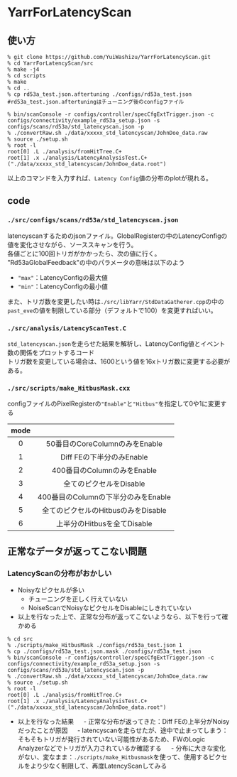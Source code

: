 # YarrForLatencyScan
## 使い方
```
% git clone https://github.com/YuiWashizu/YarrForLatencyScan.git
% cd YarrForLatencyScan/src
% make -j4
% cd scripts
% make
% cd ..
% cp rd53a_test.json.aftertuning ./configs/rd53a_test.json #rd53a_test.json.aftertuningはチューニング後のconfigファイル

% bin/scanConsole -r configs/controller/specCfgExtTrigger.json -c configs/connectivity/example_rd53a_setup.json -s configs/scans/rd53a/std_latencyscan.json -p
% ./convertRaw.sh ./data/xxxxx_std_latencyscan/JohnDoe_data.raw
% source ./setup.sh
% root -l
root[0] .L ./analysis/fromHitTree.C+
root[1] .x ./analysis/LatencyAnalysisTest.C+("./data/xxxxx_std_latencyscan/JohnDoe_data.root")
```
以上のコマンドを入力すれば、`Latency Config`値の分布のplotが現れる。

## code
### `./src/configs/scans/rd53a/std_latencyscan.json`
latencyscanするためのjsonファイル。GlobalRegisterの中のLatencyConfigの値を変化させながら、ソーススキャンを行う。<br>
各値ごとに100回トリガがかかったら、次の値に行く。<br>
"Rd53aGlobalFeedback"の中のパラメータの意味は以下のよう

- `"max"`：LatencyConfigの最大値
- `"min"`：LatencyConfigの最小値

また、トリガ数を変更したい時は`./src/libYarr/StdDataGatherer.cpp`の中の`past_eve`の値を制限している部分（デフォルトで100）を変更すればいい。

### `./src/analysis/LatencyScanTest.C`
`std_latencyscan.json`を走らせた結果を解析し、LatencyConfig値とイベント数の関係をプロットするコード<br>
トリガ数を変更している場合は、1600という値を16xトリガ数に変更する必要がある。

### `./src/scripts/make_HitbusMask.cxx`
configファイルのPixelRegisterの`"Enable"`と`"Hitbus"`を指定して0や1に変更する

|mode||
|:-:|:-:|
|0|50番目のCoreColumnのみをEnable|
|1|Diff FEの下半分のみEnable|
|2|400番目のColumnのみをEnable|
|3|全てのピクセルをDisable|
|4|400番目のColumnの下半分のみをEnable|
|5|全てのピクセルのHitbusのみをDisable|
|6|上半分のHitbusを全てDisable|

## 正常なデータが返ってこない問題
### LatencyScanの分布がおかしい
- Noisyなピクセルが多い
  - チューニングを正しく行えていない
  - NoiseScanでNoisyなピクセルをDisableにしきれていない
- 以上を行なった上で、正常な分布が返ってこないようなら、以下を行って確かめる
 ```
 % cd src
 % ./scripts/make_HitbusMask ./configs/rd53a_test.json 1
 % cp ./configs/rd53a_test.json.mask ./configs/rd53a_test.json
 % bin/scanConsole -r configs/controller/specCfgExtTrigger.json -c configs/connectivity/example_rd53a_setup.json -s configs/scans/rd53a/std_latencyscan.json -p
 % ./convertRaw.sh ./data/xxxxx_std_latencyscan/JohnDoe_data.raw
 % source ./setup.sh
 % root -l
 root[0] .L ./analysis/fromHitTree.C+
 root[1] .x ./analysis/LatencyAnalysisTest.C+("./data/xxxxx_std_latencyscan/JohnDoe_data.root")
 ```
  - 以上を行なった結果
  　  - 正常な分布が返ってきた：Diff FEの上半分がNoisyだったことが原因
  　  - latencyscanを走らせたが、途中で止まってしまう：そもそもトリガが発行されていない可能性があるため、FWのLogic Analyzerなどでトリガが入力されているか確認する
  　  - 分布に大きな変化がない、変なまま：`./scripts/make_Hitbusmask`を使って、使用するピクセルをより少なく制限して、再度LatencyScanしてみる
  

